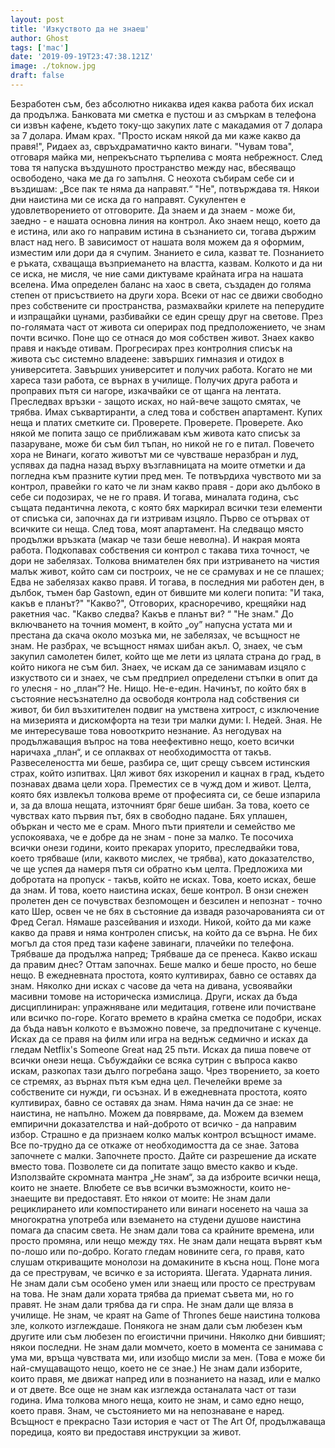 ```yaml
---
layout: post
title: 'Изкуството да не знаеш'
author: Ghost
tags: ['mac']
date: '2019-09-19T23:47:38.121Z'
image: ./toknow.jpg
draft: false
---
```

 
Безработен съм, без абсолютно никаква идея каква работа бих искал да продължа. Банковата ми сметка е пустош и аз смъркам в телефона си извън кафене, където току-що закупих лате с макадамия от 7 долара за 7 долара. Имам крах.
"Просто искам някой да ми каже какво да правя!", Ридаех аз, свръхдраматично както винаги.
"Чувам това", отговаря майка ми, непрекъснато търпелива с моята небрежност. След това тя напуска въздушното пространство между нас, вбесяващо освободено, чака ме да го запълня.
С неохота събирам себе си и въздишам: „Все пак те няма да направят.“
"Не", потвърждава тя.
Някои дни наистина ми се иска да го направят.
Сукулентен е удовлетворението от отговорите. Да знаем и да знаем - може би, заедно - е нашата основна линия на контрол. Ако знаем нещо, което да е истина, или ако го направим истина в съзнанието си, тогава държим власт над него. В зависимост от нашата воля можем да я оформим, изместим или дори да я счупим.
Знанието е сила, казват те.
Познанието е ръката, схващаща възприемането на властта, казвам.
Колкото и да ни се иска, не мисля, че ние сами диктуваме крайната игра на нашата вселена. Има определен баланс на хаос в света, създаден до голяма степен от присъствието на други хора. Всеки от нас се движи свободно през собствените си пространства, размахвайки крилете на пеперудите и изпращайки цунами, разбивайки се един срещу друг на светове.
През по-голямата част от живота си оперирах под предположението, че знам почти всичко. Поне що се отнася до моя собствен живот. Знаех какво правя и накъде отивам.
Прогресирах през контролния списък на живота със системно владеене: завърших гимназия и отидох в университета. Завърших университет и получих работа. Когато не ми хареса тази работа, се върнах в училище. Получих друга работа и проправих пътя си нагоре, изкачвайки се от щанга на лентата. Преследвах връзки - защото исках, но най-вече защото смятах, че трябва. Имах съквартиранти, а след това и собствен апартамент. Купих неща и платих сметките си. Проверете. Проверете. Проверете.
Ако някой ме попита защо се приближавам към живота като списък за пазаруване, може би съм бил тъпан, но никой не го е питал. Повечето хора не
Винаги, когато животът ми се чувстваше неразбран и луд, успявах да падна назад върху възглавницата на моите отметки и да погледна към празните кутии пред мен. Те потвърдиха чувството ми за контрол, правейки го като че ли знам какво правя - дори ако дълбоко в себе си подозирах, че не го правя.
И тогава, миналата година, със същата педантична лекота, с която бях маркирал всички тези елементи от списъка си, започнах да ги изтривам изцяло. Първо се отървах от всичките си неща. След това, моят апартамент. На следващо място продължи връзката (макар че тази беше неволна). И накрая моята работа.
Подкопавах собствения си контрол с такава тиха точност, че дори не забелязах. Толкова внимателен бях при изтриването на чистия малък живот, който сам си построих, че не се срамувах и не се плашех; Едва не забелязах какво правя. И тогава, в последния ми работен ден, в дълбок, тъмен бар Gastown, един от бившите ми колеги попита: "И така, какъв е планът?"
"Какво?", Отговорих, красноречиво, крещяйки над ракетния час.
"Какво следва? Какъв е планът ви? “
"Не знам."
До включването на точния момент, в който „оу” напусна устата ми и престана да скача около мозъка ми, не забелязах, че всъщност не знам. Не разбрах, че всъщност нямах шибан акъл.
О, знаех, че съм закупил самолетен билет, който ще ме лети из цялата страна до град, в който никога не съм бил. Знаех, че искам да се занимавам изцяло с изкуството си и знаех, че съм предприел определени стъпки в опит да го улесня - но „план“? Не. Нищо. Не-е-един.
Начинът, по който бях в състояние несъзнателно да освободя контрола над собствения си живот, би бил възхитителен подвиг на умствена хитрост, с изключение на мизерията и дискомфорта на тези три малки думи: I. Недей. Зная.
Не ме интересуваше това новооткрито незнание. Аз негодувах на продължаващия въпрос на това неефективно нещо, което всички наричаха „план“, и се оплаквах от необходимостта от такъв. Развеселеността ми беше, разбира се, щит срещу съвсем истинския страх, който изпитвах.
Цял живот бях изкоренил и кацнах в град, където познавах двама цели хора. Преместих се в чужд дом и живот. Целта, която бях извлекъл толкова време от професията си, се беше изпарила и, за да влоша нещата, източният бряг беше шибан.
За това, което се чувствах като първия път, бях в свободно падане. Бях уплашен, объркан и често ме е срам.
Много пъти приятели и семейство ме успокояваха, че е добре да не знам - поне за малко. Те посочиха всички онези години, които прекарах упорито, преследвайки това, което трябваше (или, каквото мислех, че трябва), като доказателство, че ще успея да намеря пътя си обратно към целта. Предложиха ми добротата на пропуск - такъв, който не исках.
Това, което исках, беше да знам. И това, което наистина исках, беше контрол.
В онзи снежен пролетен ден се почувствах безпомощен и безсилен и непознат - точно като Шер, освен че не бях в състояние да извадя разочарованията си от Фред Сегал. Нямаше разсейвания и изходи. Никой, който да ми каже какво да правя и няма контролен списък, на който да се върна. Не бих могъл да стоя пред тази кафене завинаги, плачейки по телефона.
Трябваше да продължа напред; Трябваше да се пренеса.
Какво искаш да правим днес?
Оттам започнах. Беше малко и беше просто, но беше нещо.
В ежедневната простота, която култивирах, бавно се оставях да знам.
Няколко дни исках с часове да чета на дивана, усвоявайки масивни томове на историческа измислица. Други, исках да бъда дисциплиниран: упражняване или медитация, готвене или почистване или всичко по-горе. Когато времето в крайна сметка се подобри, исках да бъда навън колкото е възможно повече, за предпочитане с кученце. Исках да се правя на филм или игра на веднъж седмично и исках да гледам Netflix's Someone Great над 25 пъти.
Исках да пиша повече от всички онези неща.
Събуждайки се всяка сутрин с въпроса какво искам, разкопах тази дълго погребана защо. Чрез творението, за което се стремях, аз върнах пътя към една цел. Печелейки време за собствените си нужди, ги осъзнах. И в ежедневната простота, която култивирах, бавно се оставях да знам.
Няма начин да се знае: не наистина, не напълно. Можем да повярваме, да. Можем да вземем емпирични доказателства и най-доброто от всичко - да направим избор.
Страшно е да признаем колко малък контрол всъщност имаме. Все по-трудно да се откаже от необходимостта да се знае. Затова започнете с малки. Започнете просто. Дайте си разрешение да искате вместо това. Позволете си да попитате защо вместо какво и къде. Използвайте скромната мантра „Не знам“, за да изброите всички неща, които не знаете. Влюбете се във всички възможности, които не-знаещите ви предоставят.
Ето някои от моите:
Не знам дали рециклирането или компостирането или винаги носенето на чаша за многократна употреба или вземането на студени душове наистина помага да спасим света. Не знам дали това са крайните времена, или просто промяна, или нещо между тях. Не знам дали нещата вървят към по-лошо или по-добро. Когато гледам новините сега, го правя, като слушам откриващите монолози на домакините в късна нощ. Поне мога да се преструвам, че всичко е за историята. Шегата. Ударната линия.
Не знам дали съм особено умен или знаещ или просто се преструвам на това. Не знам дали хората трябва да приемат съвета ми, но го правят. Не знам дали трябва да ги спра. Не знам дали ще вляза в училище. Не знам, че краят на Game of Thrones беше наистина толкова зле, колкото изглеждаше.
Понякога не знам дали съм любезен към другите или съм любезен по егоистични причини. Няколко дни бившият; някои последни. Не знам дали момчето, което в момента се занимава с ума ми, връща чувствата ми, или изобщо мисли за мен. (Това е може би най-смущаващото нещо, което не се знае.)
Не знам дали изборите, които правя, ме движат напред или в познанието на назад, или е малко и от двете.
Все още не знам как изглежда останалата част от тази година.
Има толкова много неща, които не знам, и само едно нещо, което правя.
Знам, че състоянието ми на непознаване е наред. Всъщност е прекрасно
Тази история е част от The Art Of, продължаваща поредица, която ви предоставя инструкции за живот.
